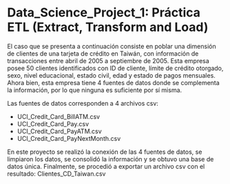 # Data_Science_Project_1: Práctica ETL (Extract, Transform and Load)

El caso que se presenta a continuación consiste en poblar una dimensión de
clientes de una tarjeta de crédito en Taiwán, con información de transacciones
entre abril de 2005 a septiembre de 2005. Esta empresa posee 50 clientes
identificados con ID de cliente, límite de crédito otorgado, sexo, nivel educacional,
estado civil, edad y estado de pagos mensuales. Ahora bien, esta empresa tiene 4
fuentes de datos donde se complementa la información, por lo que ninguna es
suficiente por sí misma.

Las fuentes de datos corresponden a 4 archivos csv:
- UCI_Credit_Card_BillATM.csv
- UCI_Credit_Card_Pay.csv
- UCI_Credit_Card_PayATM.csv
- UCI_Credit_Card_PayNextMonth.csv

En este proyecto se realizó la conexión de las 4 fuentes de datos, se limpiaron los datos, 
se consolidó la información y se obtuvo una base de datos única. Finalmente, se procedió a exportar un archivo
csv con el resultado: Clientes_CD_Taiwan.csv
